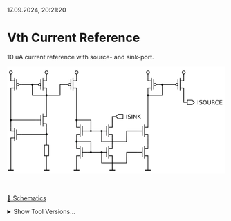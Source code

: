 17.09.2024, 20:21:20

# Vth Current Reference

10 uA current reference with source- and sink-port.

![vthref](resources/vthref.png "vthref")

<br>

[🔗 Schematics](vthref_sch.pdf)<br>
<details><summary>Show Tool Versions...</summary>

> xschem: 3.4.5<br>
> ngspice: 41<br>
> magic: 8.3.486<br>
> netgen: 1.5.277<br>
> openpdk: 1.0.493<br>
</details><br>

